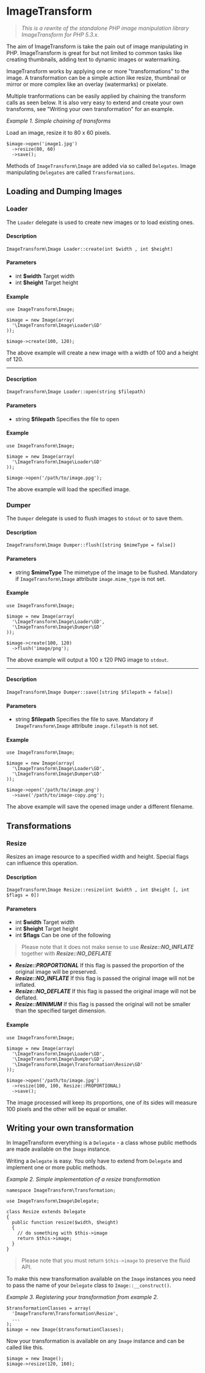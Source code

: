 # ImageTransform

> *This is a rewrite of the standalone PHP image manipulation library ImageTransform for PHP 5.3.x.*

The aim of ImageTransform is take the pain out of image manipulating in PHP. ImageTransform is great for but not limited to common tasks like creating thumbnails, adding text to dynamic images or watermarking.

ImageTransform works by applying one or more "transformations" to the image.  A transformation can be a simple action like resize, thumbnail or mirror or more complex like an overlay (watermarks) or pixelate.

Multiple tranformations can be easily applied by chaining the transform calls as seen below. It is also very easy to extend and create your own transforms, see "Writing your own transformation" for an example. 

*Example 1. Simple chaining of transforms*

Load an image, resize it to 80 x 60 pixels.

    $image->open('image1.jpg')
      ->resize(80, 60)
      ->save();

Methods of `ImageTransform\Image` are added via so called `Delegates`. Image manipulating `Delegates` are called `Transformations`.

## Loading and Dumping Images

### Loader

The `Loader` delegate is used to create new images or to load existing ones.

#### Description

    ImageTransform\Image Loader::create(int $width , int $height)

#### Parameters

* int __$width__ Target width
* int __$height__ Target height

#### Example

    use ImageTransform\Image;

    $image = new Image(array(
      '\ImageTransform\Image\Loader\GD'
    ));
    
    $image->create(100, 120);

The above example will create a new image with a width of 100 and a height of 120.

* * *

#### Description

    ImageTransform\Image Loader::open(string $filepath)

#### Parameters

* string __$filepath__ Specifies the file to open

#### Example

    use ImageTransform\Image;

    $image = new Image(array(
      '\ImageTransform\Image\Loader\GD'
    ));
    
    $image->open('/path/to/image.ppg');

The above example will load the specified image.

### Dumper

The `Dumper` delegate is used to flush images to `stdout` or to save them.

#### Description

    ImageTransform\Image Dumper::flush([string $mimeType = false])

#### Parameters

* string __$mimeType__ The mimetype of the image to be flushed. Mandatory if `ImageTransform\Image` attribute `image.mime_type` is not set.

#### Example

    use ImageTransform\Image;

    $image = new Image(array(
      '\ImageTransform\Image\Loader\GD',
      '\ImageTransform\Image\Dumper\GD'
    ));
    
    $image->create(100, 120)
      ->flush('image/png');

The above example will output a 100 x 120 PNG image to `stdout`.

* * *

#### Description

    ImageTransform\Image Dumper::save([string $filepath = false])

#### Parameters

* string __$filepath__ Specifies the file to save. Mandatory if `ImageTransform\Image` attribute `image.filepath` is not set.

#### Example

    use ImageTransform\Image;

    $image = new Image(array(
      '\ImageTransform\Image\Loader\GD',
      '\ImageTransform\Image\Dumper\GD'
    ));
    
    $image->open('/path/to/image.png')
      ->save('/path/to/image-copy.png');

The above example will save the opened image under a different filename.

## Transformations

### Resize

Resizes an image resource to a specified width and height. Special flags can influence this operation.

#### Description

    ImageTransform\Image Resize::resize(int $width , int $height [, int $flags = 0])

#### Parameters

* int __$width__ Target width
* int __$height__ Target height
* int __$flags__ Can be one of the following
> Please note that it does not make sense to use __*Resize::NO_INFLATE*__ together with __*Resize::NO_DEFLATE*__

 * __*Resize::PROPORTIONAL*__ If this flag is passed the proportion of the original image will be preserved.
 * __*Resize::NO_INFLATE*__ If this flag is passed the original image will not be inflated.
 * __*Resize::NO_DEFLATE*__ If this flag is passed the original image will not be deflated.
 * __*Resize::MINIMUM*__ If this flag is passed the original will not be smaller than the specified target dimension.

#### Example

    use ImageTransform\Image;

    $image = new Image(array(
      '\ImageTransform\Image\Loader\GD',
      '\ImageTransform\Image\Dumper\GD',
      '\ImageTransform\Image\Transformation\Resize\GD'
    ));
    
    $image->open('/path/to/image.jpg')
      ->resize(100, 100, Resize::PROPORTIONAL)
      ->save();

The image processed will keep its proportions, one of its sides will measure 100 pixels and the other will be equal or smaller.

## Writing your own transformation

In ImageTransform everything is a `Delegate` - a class whose public methods are made available on the `Image` instance.

Writing a `Delegate` is easy. You only have to extend from `Delegate` and implement one or more public methods.

*Example 2. Simple implementation of a resize transformation*

    namespace ImageTransform\Transformation;
    
    use ImageTransform\Image\Delegate;
    
    class Resize extends Delegate
    {
      public function resize($width, $height)
      {
        // do something with $this->image
        return $this->image;
      }
    }

> Please note that you must return `$this->image` to preserve the fluid API.

To make this new transformation available on the `Image` instances you need to pass the name of your `Delegate` class to `Image::__construct()`.

*Example 3. Registering your transformation from example 2.*

    $transformationClasses = array(
      'ImageTransform\Transformation\Resize',
      ...
    );
    $image = new Image($transformationClasses);

Now your transformation is available on any `Image` instance and can be called like this.

    $image = new Image();
    $image->resize(120, 160);
